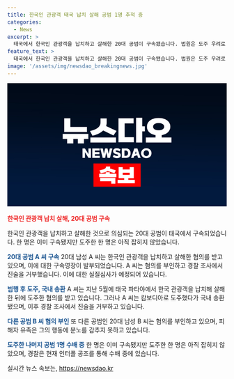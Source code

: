 ```yaml
---
title: 한국인 관광객 태국 납치 살해 공범 1명 추적 중
categories:
  - News
excerpt: >
  태국에서 한국인 관광객을 납치하고 살해한 20대 공범이 구속됐습니다. 법원은 도주 우려로 구속영장을 발부했고, 혐의를 부인하는 다른 공범도 재판 중입니다. 피해자 유족은 공범의 행동에 분노하며 진술을 거부하는 A 씨에 대한 조사가 진행 중입니다. 경찰은 증거를 토대로 혐의를 입증할 방침이며, 도주한 공범 1명을 계속 수사 중입니다. YTN 임형준입니다.
feature_text: >
  태국에서 한국인 관광객을 납치하고 살해한 20대 공범이 구속됐습니다. 법원은 도주 우려로 구속영장을 발부했고, 혐의를 부인하는 다른 공범도 재판 중입니다. 피해자 유족은 공범의 행동에 분노하며 진술을 거부하는 A 씨에 대한 조사가 진행 중입니다. 경찰은 증거를 토대로 혐의를 입증할 방침이며, 도주한 공범 1명을 계속 수사 중입니다. YTN 임형준입니다.
image: '/assets/img/newsdao_breakingnews.jpg'
---
```


<p><img src="/assets/img/newsdao_breakingnews.jpg" alt="bookingtag 속보" /></p>

<p><b><span style="color: #ee2323;">한국인 관광객 납치 살해, 20대 공범 구속</span></b></p>

<p>한국인 관광객을 납치하고 살해한 것으로 의심되는 20대 공범이 태국에서 구속되었습니다. 한 명은 이미 구속됐지만 도주한 한 명은 아직 잡히지 않았습니다.</p>

<p><b><span style="color: #1a5490;">20대 공범 A 씨 구속</span></b>
20대 남성 A 씨는 한국인 관광객을 납치하고 살해한 혐의를 받고 있으며, 이에 대한 구속영장이 발부되었습니다. A 씨는 혐의를 부인하고 경찰 조사에서 진술을 거부했습니다. 이에 대한 실질심사가 예정되어 있습니다.</p>

<p><b><span style="color: #1a5490;">범행 후 도주, 국내 송환</span></b>
A 씨는 지난 5월에 태국 파타야에서 한국 관광객을 납치해 살해한 뒤에 도주한 혐의를 받고 있습니다. 그러나 A 씨는 캄보디아로 도주했다가 국내 송환됐으며, 이후 경찰 조사에서 진술을 거부하고 있습니다.</p>

<p><b><span style="color: #1a5490;">다른 공범 B 씨 혐의 부인</span></b>
또 다른 공범인 20대 남성 B 씨는 혐의를 부인하고 있으며, 피해자 유족은 그의 행동에 분노를 감추지 못하고 있습니다.</p>

<p><b><span style="color: #1a5490;">도주한 나머지 공범 1명 수배 중</span></b>
한 명은 이미 구속됐지만 도주한 한 명은 아직 잡히지 않았으며, 경찰은 현재 인터폴 공조를 통해 수배 중에 있습니다.</p>
실시간 뉴스 속보는, <a href="https://newsdao.kr" rel="dofollow">https://newsdao.kr</a>


